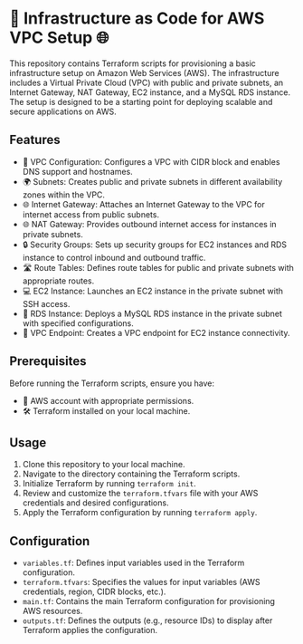 <!DOCTYPE html>
<html>

<body>

  <h1>🚀 Infrastructure as Code for AWS VPC Setup 🌐</h1>
  <p>This repository contains Terraform scripts for provisioning a basic infrastructure setup on Amazon Web Services (AWS). The infrastructure includes a Virtual Private Cloud (VPC) with public and private subnets, an Internet Gateway, NAT Gateway, EC2 instance, and a MySQL RDS instance. The setup is designed to be a starting point for deploying scalable and secure applications on AWS.</p>

  <h2>Features</h2>
  <ul>
    <li>🔧 VPC Configuration: Configures a VPC with CIDR block and enables DNS support and hostnames.</li>
    <li>🌍 Subnets: Creates public and private subnets in different availability zones within the VPC.</li>
    <li>🌐 Internet Gateway: Attaches an Internet Gateway to the VPC for internet access from public subnets.</li>
    <li>🌐 NAT Gateway: Provides outbound internet access for instances in private subnets.</li>
    <li>🔒 Security Groups: Sets up security groups for EC2 instances and RDS instance to control inbound and outbound traffic.</li>
    <li>🛣️ Route Tables: Defines route tables for public and private subnets with appropriate routes.</li>
    <li>💻 EC2 Instance: Launches an EC2 instance in the private subnet with SSH access.</li>
    <li>🐬 RDS Instance: Deploys a MySQL RDS instance in the private subnet with specified configurations.</li>
    <li>🔗 VPC Endpoint: Creates a VPC endpoint for EC2 instance connectivity.</li>
  </ul>

  <h2>Prerequisites</h2>
  <p>Before running the Terraform scripts, ensure you have:</p>
  <ul>
    <li>🔑 AWS account with appropriate permissions.</li>
    <li>🛠️ Terraform installed on your local machine.</li>
  </ul>

  <h2>Usage</h2>
  <ol>
    <li>Clone this repository to your local machine.</li>
    <li>Navigate to the directory containing the Terraform scripts.</li>
    <li>Initialize Terraform by running <code>terraform init</code>.</li>
    <li>Review and customize the <code>terraform.tfvars</code> file with your AWS credentials and desired configurations.</li>
    <li>Apply the Terraform configuration by running <code>terraform apply</code>.</li>
  </ol>

  <h2>Configuration</h2>
  <ul>
    <li><code>variables.tf</code>: Defines input variables used in the Terraform configuration.</li>
    <li><code>terraform.tfvars</code>: Specifies the values for input variables (AWS credentials, region, CIDR blocks, etc.).</li>
    <li><code>main.tf</code>: Contains the main Terraform configuration for provisioning AWS resources.</li>
    <li><code>outputs.tf</code>: Defines the outputs (e.g., resource IDs) to display after Terraform applies the configuration.</li>
  </ul>

</body>

</html>

